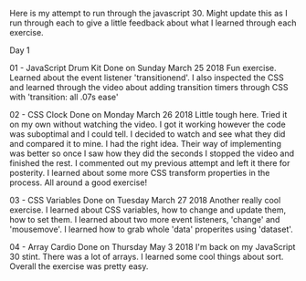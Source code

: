 Here is my attempt to run through the javascript 30. Might update this as I run through each to give a little feedback about what I learned through each exercise.

Day 1

01 - JavaScript Drum Kit
Done on Sunday March 25 2018
Fun exercise. Learned about the event listener 'transitionend'.
I also inspected the CSS and learned through the video about adding
transition timers through CSS with 'transition: all .07s ease'

02 - CSS Clock
Done on Monday March 26 2018
Little tough here. Tried it on my own without watching the video. I got it working however the code was suboptimal and I could tell.
I decided to watch and see what they did and compared it to mine.
I had the right idea. Their way of implementing was better so once I saw how they did the seconds I stopped the video and finished the rest. I commented out my previous attempt and left it there for posterity. I learned about some more CSS transform properties in the process. All around a good exercise!

03 - CSS Variables
Done on Tuesday March 27 2018
Another really cool exercise. I learned about CSS variables, how to change and update them, how to set them. I learned about two more event listeners, 'change' and 'mousemove'. I learned how to grab whole 'data' properites using 'dataset'.

04 - Array Cardio
Done on Thursday May 3 2018
I'm back on my JavaScript 30 stint. There was a lot of arrays. I learned some cool things about sort. Overall the exercise was pretty easy. 
